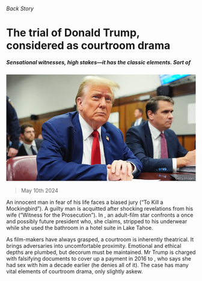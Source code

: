 ###### Back Story

# The trial of Donald Trump, considered as courtroom drama 

##### Sensational witnesses, high stakes—it has the classic elements. Sort of 

![image](images/20240518_CUP001.jpg) 

> May 10th 2024 

An innocent man in fear of his life faces a biased jury (“To Kill a Mockingbird”). A guilty man is acquitted after shocking revelations from his wife (“Witness for the Prosecution”). In , an adult-film star confronts a once and possibly future president who, she claims, stripped to his underwear while she used the bathroom in a hotel suite in Lake Tahoe.

As film-makers have always grasped, a courtroom is inherently theatrical. It brings adversaries into uncomfortable proximity. Emotional and ethical depths are plumbed, but decorum must be maintained. Mr Trump is charged with falsifying documents to cover up a payment in 2016 to , who says she had sex with him a decade earlier (he denies all of it). The case has many vital elements of courtroom drama, only slightly askew. 

